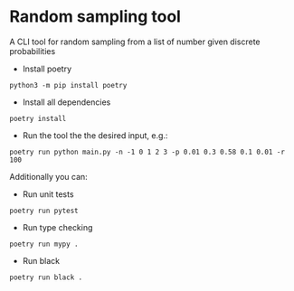 # Random sampling tool

A CLI tool for random sampling from a list of number given discrete probabilities 
- Install poetry
```
python3 -m pip install poetry
```
- Install all dependencies 
```
poetry install
```
- Run the tool the the desired input, e.g.:
```
poetry run python main.py -n -1 0 1 2 3 -p 0.01 0.3 0.58 0.1 0.01 -r 100
```

Additionally you can:

- Run unit tests
```
poetry run pytest
```
- Run type checking
```
poetry run mypy .
```
- Run black
```
poetry run black .
```